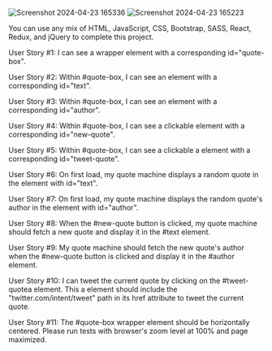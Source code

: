 
![Screenshot 2024-04-23 165336](https://github.com/Ishita-212/Rndom-Qoutes/assets/117344800/2ef552d2-a854-4eb4-9e3b-91caf0afc691)
![Screenshot 2024-04-23 165223](https://github.com/Ishita-212/Random-Qoutes/assets/117344800/e5276639-6d2b-4c28-938c-e955053c27c5)

You can use any mix of HTML, JavaScript, CSS, Bootstrap, SASS, React, Redux, and jQuery to complete this project. 

User Story #1: I can see a wrapper element with a corresponding id="quote-box".

User Story #2: Within #quote-box, I can see an element with a corresponding id="text".

User Story #3: Within #quote-box, I can see an element with a corresponding id="author".

User Story #4: Within #quote-box, I can see a clickable element with a corresponding id="new-quote".

User Story #5: Within #quote-box, I can see a clickable a element with a corresponding id="tweet-quote".

User Story #6: On first load, my quote machine displays a random quote in the element with id="text".

User Story #7: On first load, my quote machine displays the random quote's author in the element with id="author".

User Story #8: When the #new-quote button is clicked, my quote machine should fetch a new quote and display it in the #text element.

User Story #9: My quote machine should fetch the new quote's author when the #new-quote button is clicked and display it in the #author element.

User Story #10: I can tweet the current quote by clicking on the #tweet-quotea element. This a element should include the "twitter.com/intent/tweet" path in its href attribute to tweet the current quote.

User Story #11: The #quote-box wrapper element should be horizontally centered. Please run tests with browser's zoom level at 100% and page maximized.

